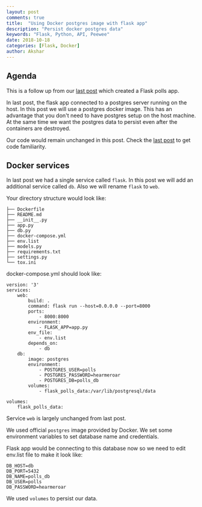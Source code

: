 ```yaml
---
layout: post
comments: true
title:  "Using Docker postgres image with flask app"
description: "Persist docker postgres data"
keywords: "Flask, Python, API, Peewee"
date: 2018-10-18
categories: [Flask, Docker]
author: Akshar
---
```


## Agenda

This is a follow up from our <a href="https://www.agiliq.com/blog/2018/10/flask-docker/" target="_blank">last post</a> which created a Flask polls app.

In last post, the flask app connected to a postgres server running on the host. In this post we will use a postgres docker image. This has an advantage that you don't need to have postgres setup on the host machine. At the same time we want the postgres data to persist even after the containers are destroyed.

Our code would remain unchanged in this post. Check the <a href="https://www.agiliq.com/blog/2018/10/flask-docker/" target="_blank">last post</a> to get code familiarity.

## Docker services

In last post we had a single service called `flask`. In this post we will add an additional service called `db`. Also we will rename `flask` to `web`.

Your directory structure would look like:

    ├── Dockerfile
    ├── README.md
    ├── __init__.py
    ├── app.py
    ├── db.py
    ├── docker-compose.yml
    ├── env.list
    ├── models.py
    ├── requirements.txt
    ├── settings.py
    └── tox.ini

docker-compose.yml should look like:

    version: '3'
    services:
        web:
            build: .
            command: flask run --host=0.0.0.0 --port=8000
            ports:
                - 8000:8000
            environment:
                - FLASK_APP=app.py
            env_file:
                - env.list
            depends_on:
                - db
        db:
            image: postgres
            environment:
                - POSTGRES_USER=polls
                - POSTGRES_PASSWORD=hearmeroar
                - POSTGRES_DB=polls_db
            volumes:
                - flask_polls_data:/var/lib/postgresql/data

    volumes:
        flask_polls_data:

Service `web` is largely unchanged from last post.

We used official `postgres` image provided by Docker. We set some environment variables to set database name and credentials.

Flask app would be connecting to this database now so we need to edit env.list file to make it look like:

    DB_HOST=db
    DB_PORT=5432
    DB_NAME=polls_db
    DB_USER=polls
    DB_PASSWORD=hearmeroar

We used `volumes` to persist our data.

